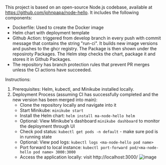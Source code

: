 This project is based on an open-source Node.js codebase, available at https://github.com/johnpapa/node-hello.
It includes the following components:

- Dockerfile: Used to create the Docker image
- Helm chart with deployment template
- Github Action: triggered from develop branch in every push with commit message that contains the string "run-ci". It builds new image versions and pushes to the ghcr registry. 
  The Package is then shown under the reposiroty Packages.
  The Helm step checks the chart, package it and stores it in Github Packages.
- The repository has branch protection rules that prevent PR merges unless the CI actions have succeeded.

Instructions:
1. Prerequisites: Helm, kubectl, and Minikube installed locally.
2. Deployment Process (assuming CI has successfully completed and the new version has been merged into main):
    - Clone the repository locally and navigate into it
    - Start Minikube: `minikube start`
    - Install the Helm chart: `helm install ma-node-hello helm`
    - Optional: View Minikube's dashboard `minikube dashboard` to monitor the deployment through UI
    - Check pod status: `kubectl get pods -n default` - make sure pod is in running state
    - Optional: View pod logs: `kubectl logs <ma-node-hello pod name>`
    - Port forward to local instance: `kubectl port-forward pod/<ma-node-hello pod name> 3000:3000`
    - Access the application locally: visit http://localhost:3000/
![image](https://github.com/devopzvi/ma/assets/161055987/6ff36d20-a49f-43a6-a514-38c8ff3258f6)
